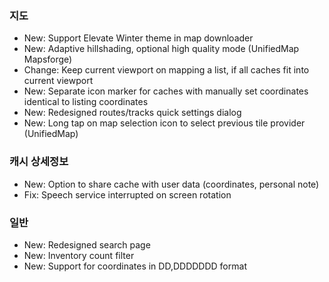 ### 지도
- New: Support Elevate Winter theme in map downloader
- New: Adaptive hillshading, optional high quality mode (UnifiedMap Mapsforge)
- Change: Keep current viewport on mapping a list, if all caches fit into current viewport
- New: Separate icon marker for caches with manually set coordinates identical to listing coordinates
- New: Redesigned routes/tracks quick settings dialog
- New: Long tap on map selection icon to select previous tile provider (UnifiedMap)

### 캐시 상세정보
- New: Option to share cache with user data (coordinates, personal note)
- Fix: Speech service interrupted on screen rotation

### 일반
- New: Redesigned search page
- New: Inventory count filter
- New: Support for coordinates in DD,DDDDDDD format
